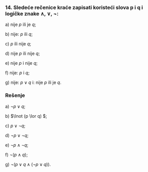 ### 14. Sledeće rečenice kraće zapisati koristeći slova p i q i logičke znake ∧, ∨, ¬:
a) nije $p$ ili je $q$; 

b) nije: $p$ ili $q$; 

c) $p$ ili nije $q$; 

d) nije $p$ ili nije $q$;

e) nije $p$ i nije $q$; 

f) nije: $p$ i $q$; 

g) nije: $p \lor q$ i: nije $p$ ili je $q$.

### Rešenje

a) $\lnot p \lor q$; 

b) $\lnot (p \lor q) $; 

c) $p \lor \lnot q$; 

d) $\lnot p \lor \lnot q$;

e) $\lnot p \land \lnot q$; 

f) $\lnot (p \land q)$; 

g) $\lnot (p \lor q \land ( \lnot p \lor q))$.

